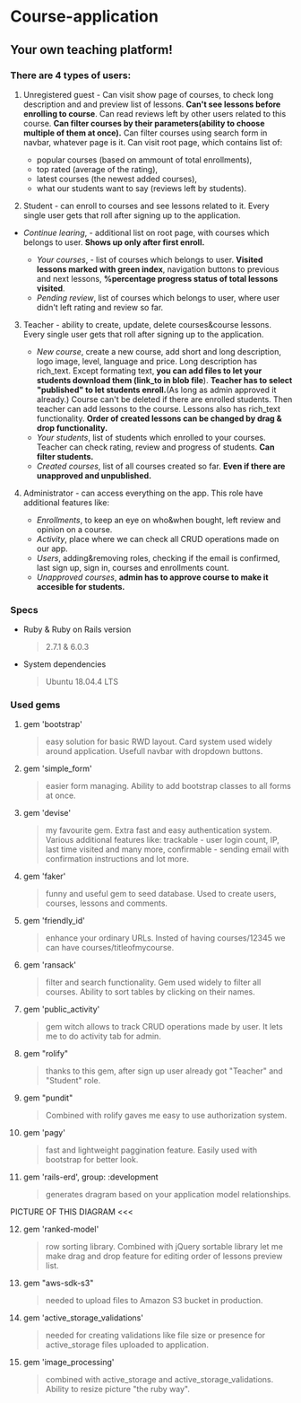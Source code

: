 # Course-application

## Your own teaching platform! 


### There are 4 types of users:

1. Unregistered guest -   Can visit show page of courses, to check long description and and preview list of lessons. **Can't see lessons before enrolling to course**. Can read reviews left by other users related to this course. **Can filter courses by their parameters(ability to choose multiple of them at once).** Can filter courses using search form in navbar, whatever page is it.
Can visit root page, which contains list of: 
   - popular courses (based on ammount of total enrollments),
   - top rated (average of the rating),
   - latest courses (the newest added courses),
   - what our students want to say (reviews left by students).
  
2. Student - can enroll to courses and see lessons related to it. Every single user gets that roll after signing up to the application.
  * *Continue learing*, - additional list on root page, with courses which belongs to user. **Shows up only after first enroll.**
  
    - *Your courses*, - list of courses which belongs to user. **Visited lessons marked with green index**, navigation buttons to previous and next lessons,  **%percentage progress status of total lessons visited**.
    - *Pending review*, list of courses which belongs to user, where user didn't left rating and review so far. 
  
3. Teacher  - ability to create, update, delete courses&course lessons. Every single user gets that roll after signing up to the application.
    - *New course*, create a new course, add short and long description, logo image, level, language and price. Long description has rich_text. Except formating text, **you can add files to let your students download them (link_to in blob file**). **Teacher has to select "published" to let students enroll.**(As long as admin approved it already.) Course can't be deleted if there are enrolled students. Then teacher can add lessons to the course. Lessons also has rich_text functionality. **Order of created lessons can be changed by drag & drop functionality.**
    - *Your students*, list of students which enrolled to your courses. Teacher can check rating, review and progress of students. **Can filter students.**
    - *Created courses*, list of all courses created so far. **Even if there are unapproved and unpublished.**
  
4. Administrator - can access everything on the app. This role have additional features like:
    - *Enrollments*, to keep an eye on who&when bought, left review and opinion on a course.
    - *Activity*, place where we can check all CRUD operations made on our app.
    - *Users*, adding&removing roles, checking if the email is confirmed, last sign up, sign in, courses and enrollments count.
    - *Unapproved courses*, **admin has to approve course to make it accesible for students.**


### Specs

* Ruby & Ruby on Rails version
  > 2.7.1 & 6.0.3 

* System dependencies
  > Ubuntu 18.04.4 LTS


### Used gems

1. gem 'bootstrap' 
   > easy solution for basic RWD layout. Card system used widely around application. Usefull navbar with dropdown buttons.

2. gem 'simple_form'
   > easier form managing. Ability to add bootstrap classes to all forms at once.
   
3. gem 'devise'
   > my favourite gem. Extra fast and easy authentication system. Various additional features like: trackable - user login count, IP, last time visited and many more, confirmable - sending email with confirmation instructions and lot more.
   
4. gem 'faker'
   > funny and useful gem to seed database. Used to create users, courses, lessons and comments.
   
5. gem 'friendly_id'
   > enhance your ordinary URLs. Insted of having courses/12345 we can have courses/titleofmycourse.
   
6. gem 'ransack'
   > filter and search functionality. Gem used widely to filter all courses. Ability to sort tables by clicking on their names.
   
7. gem 'public_activity'
   > gem witch allows to track CRUD operations made by user. It lets me to do activity tab for admin.
   
8. gem "rolify"
   > thanks to this gem, after sign up user already got "Teacher" and "Student" role.
   
9. gem "pundit"
   > Combined with rolify gaves me easy to use authorization system.
   
10. gem 'pagy'
     > fast and lightweight paggination feature. Easily used with bootstrap for better look.
   
11. gem 'rails-erd', group: :development
     > generates dragram based on your application model relationships. 
   
   PICTURE OF THIS DIAGRAM <<< 
   
12. gem 'ranked-model'
     > row sorting library. Combined with jQuery sortable library let me make drag and drop feature for editing order of lessons preview list.
   
13. gem "aws-sdk-s3"
     > needed to upload files to Amazon S3 bucket in production.
   
14. gem 'active_storage_validations'
      > needed for creating validations like file size or presence for active_storage files uploaded to application.
   
15. gem 'image_processing'
      > combined with active_storage and active_storage_validations. Ability to resize picture "the ruby way".

